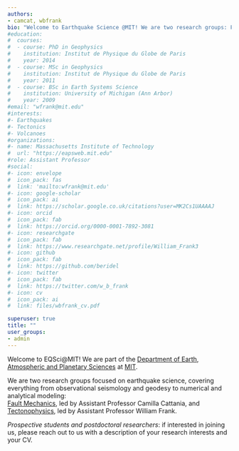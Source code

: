 ```yaml
---
authors:
- camcat, wbfrank
bio: "Welcome to Earthquake Science @MIT! We are two research groups: Fault Mechanics, led by Assistant Professor Camilla Cattania, and Tectonophysics, led by Assistant Professor William Frank."
#education:
#  courses:
#  - course: PhD in Geophysics
#    institution: Institut de Physique du Globe de Paris
#    year: 2014
#  - course: MSc in Geophysics
#    institution: Institut de Physique du Globe de Paris
#    year: 2011
#  - course: BSc in Earth Systems Science
#    institution: University of Michigan (Ann Arbor)
#    year: 2009
#email: "wfrank@mit.edu"
#interests:
#- Earthquakes
#- Tectonics
#- Volcanoes
#organizations:
#- name: Massachusetts Institute of Technology
#  url: "https://eapsweb.mit.edu"
#role: Assistant Professor
#social:
#- icon: envelope
#  icon_pack: fas
#  link: 'mailto:wfrank@mit.edu'
#- icon: google-scholar
#  icon_pack: ai
#  link: https://scholar.google.co.uk/citations?user=MK2Cs1UAAAAJ
#- icon: orcid
#  icon_pack: fab
#  link: https://orcid.org/0000-0001-7892-3081
#- icon: researchgate
#  icon_pack: fab
#  link: https://www.researchgate.net/profile/William_Frank3
#- icon: github
#  icon_pack: fab
#  link: https://github.com/beridel
#- icon: twitter
#  icon_pack: fab
#  link: https://twitter.com/w_b_frank
#- icon: cv
#  icon_pack: ai
#  link: files/wbfrank_cv.pdf

superuser: true
title: ""
user_groups:
- admin
---
```


Welcome to EQSci@MIT!
We are part of the [Department of Earth, Atmospheric and Planetary Sciences](https://eapsweb.mit.edu) at [MIT](https://www.mit.edu).

We are two research groups focused on earthquake science, covering everything from observational seismology and geodesy to numerical and analytical modeling:<br/> 
[Fault Mechanics](/camcat/), led by Assistant Professor Camilla Cattania, and<br/>
[Tectonophysics](/tecto/), led by Assistant Professor William Frank.<br/>

<em>Prospective students and postdoctoral researchers</em>: if interested in joining us, please reach out to us with a description of your research interests and your CV.
